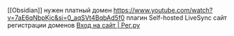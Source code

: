 [[Obsidian]]
нужен платный домен
https://www.youtube.com/watch?v=7aE6qNbpKjc&si=0_aqSVt4BqbAd5f0
плагин  Self-hosted LiveSync
сайт регистрации доменов [Вход на сайт | Рег.ру](https://www.reg.ru/user/authorize)